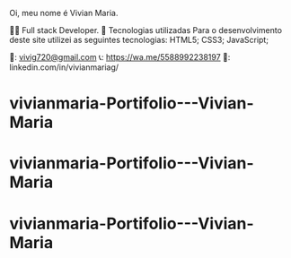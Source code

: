 Oi, meu nome é Vivian Maria.

👨‍💻 Full stack Developer.
💼 Tecnologias utilizadas
Para o desenvolvimento deste site utilizei as seguintes tecnologias:
HTML5;
CSS3;
JavaScript;

📧: vivig720@gmail.com
📞: https://wa.me/5588992238197
🔗: linkedin.com/in/vivianmariag/
# vivianmaria-Portifolio---Vivian-Maria
# vivianmaria-Portifolio---Vivian-Maria
# vivianmaria-Portifolio---Vivian-Maria
